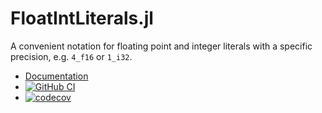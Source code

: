 # FloatIntLiterals.jl

A convenient notation for floating point and integer literals with a
specific precision, e.g. `4_f16` or `1_i32`.

* [Documentation](https://eschnett.github.io/FloatIntLiterals.jl/dev/)
* [![GitHub
  CI](https://github.com/eschnett/FloatIntLiterals.jl/workflows/CI/badge.svg)](https://github.com/eschnett/FloatIntLiterals.jl/actions)
* [![codecov](https://codecov.io/gh/eschnett/FloatIntLiterals.jl/branch/main/graph/badge.svg?token=75FT03ULHD)](https://codecov.io/gh/eschnett/FloatIntLiterals.jl)
